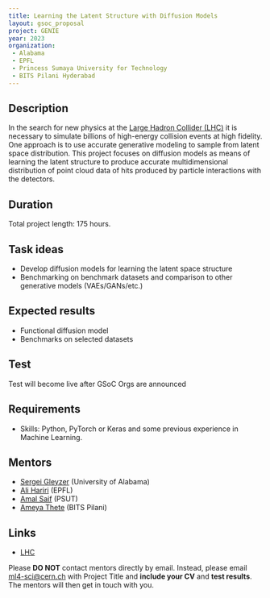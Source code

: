 ```yaml
---
title: Learning the Latent Structure with Diffusion Models
layout: gsoc_proposal
project: GENIE
year: 2023
organization:
 - Alabama
 - EPFL
 - Princess Sumaya University for Technology
 - BITS Pilani Hyderabad
---
```


## Description
In the search for new physics at the [Large Hadron Collider (LHC)](https://home.cern/science/accelerators/large-hadron-collider) it is necessary to simulate billions of high-energy collision events at high fidelity. One approach is to use accurate generative modeling to sample from latent space distribution. This project focuses on diffusion models as means of learning the latent structure to produce accurate multidimensional distribution of point cloud data of hits produced by particle interactions with the detectors. 

## Duration

Total project length: 175 hours.

## Task ideas
  * Develop diffusion models for learning the latent space structure
  * Benchmarking on benchmark datasets and comparison to other generative models (VAEs/GANs/etc.) 
 
## Expected results
  * Functional diffusion model
  * Benchmarks on selected datasets
 
## Test
Test will become live after GSoC Orgs are announced
<!-- ## Test Please use [this link](https://docs.google.com/document/d/e/2PACX-1vSeQWHXbf-87eCPcEj-LcYEcBpPKnqCYoU0uf7PH-ou_XRdcg_xtXaP4fzSY8b_FiGMIyqsLjDNWqZD/pub) to access the test for this project. -->
  
## Requirements 
  * Skills: Python, PyTorch or Keras and some previous experience in Machine Learning. 


## Mentors
  * [Sergei Gleyzer](mailto:ml4-sci@cern.ch) (University of Alabama)
  * [Ali Hariri](mailto:ml4-sci@cern.ch) (EPFL)
  * [Amal Saif](mailto:ml4-sci@cern.ch) (PSUT)
  * [Ameya Thete](mailto:ml4-sci@cern.ch) (BITS Pilani)
 

## Links
  * [LHC](https://home.cern/science/accelerators/large-hadron-collider)

Please **DO NOT** contact mentors directly by email. Instead, please email [ml4-sci@cern.ch](mailto:ml4-sci@cern.ch) with Project Title and **include your CV** and **test results**. The mentors will then get in touch with you.
